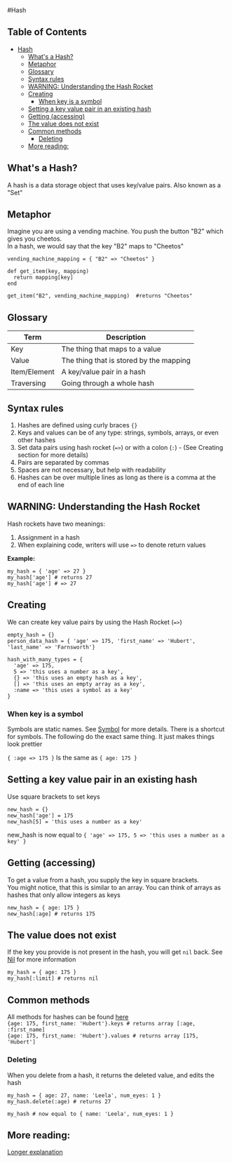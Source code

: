 #Hash

## Table of Contents
   * [Hash](#hash)
      * [What's a Hash?](#whats-a-hash)
      * [Metaphor](#metaphor)
      * [Glossary](#glossary)
      * [Syntax rules](#syntax-rules)
      * [WARNING: Understanding the Hash Rocket](#warning-understanding-the-hash-rocket)
      * [Creating](#creating)
         * [When key is a symbol](#when-key-is-a-symbol)
      * [Setting a key value pair in an existing hash](#setting-a-key-value-pair-in-an-existing-hash)
      * [Getting (accessing)](#getting-accessing)
      * [The value does not exist](#the-value-does-not-exist)
      * [Common methods](#common-methods)
         * [Deleting](#deleting)
      * [More reading:](#more-reading)

## What's a Hash?
A hash is a data storage object that uses key/value pairs.  Also known as a "Set"  

## Metaphor
Imagine you are using a vending machine.  You push the button "B2" which gives you cheetos.  
In a hash, we would say that the key "B2" maps to "Cheetos"

```
vending_machine_mapping = { "B2" => "Cheetos" }

def get_item(key, mapping)
  return mapping[key]
end

get_item("B2", vending_machine_mapping)  #returns "Cheetos"
```

## Glossary
| Term | Description |
| --- | --- |
| Key | The thing that maps to a value |
| Value | The thing that is stored by the mapping |
| Item/Element | A key/value pair in a hash |
| Traversing | Going through a whole hash |

## Syntax rules
1) Hashes are defined using curly braces `{}`  
2) Keys and values can be of any type: strings, symbols, arrays, or even other hashes  
3) Set data pairs using hash rocket (`=>`) or with a colon (`:`) - (See Creating section for more details)  
4) Pairs are separated by commas  
5) Spaces are not necessary, but help with readability  
6) Hashes can be over multiple lines as long as there is a comma at the end of each line  
  
## WARNING: Understanding the Hash Rocket
Hash rockets have two meanings:
  1) Assignment in a hash
  2) When explaining code, writers will use `=>` to denote return values

**Example:**
```
my_hash = { 'age' => 27 }
my_hash['age'] # returns 27
my_hash['age'] # => 27
```

## Creating
We can create key value pairs by using the Hash Rocket (`=>`)  
```
empty_hash = {}
person_data_hash = { 'age' => 175, 'first_name' => 'Hubert', 'last_name' => 'Farnsworth'}

hash_with_many_types = { 
  'age' => 175, 
  5 => 'this uses a number as a key', 
  {} => 'this uses an empty hash as a key', 
  [] => 'this uses an empty array as a key',
  :name => 'this uses a symbol as a key'
}
```

### When key is a symbol
Symbols are static names.  See [Symbol](/explanations/symbol.md) for more details.
There is a shortcut for symbols.  The following do the exact same thing.  It just makes things look prettier

`{ :age => 175 }` Is the same as `{ age: 175 }`



## Setting a key value pair in an existing hash
Use square brackets to set keys
```
new_hash = {}
new_hash['age'] = 175
new_hash[5] = 'this uses a number as a key'
```
new_hash is now equal to `{ 'age' => 175, 5 => 'this uses a number as a key' }`


## Getting (accessing)
To get a value from a hash, you supply the key in square brackets.  
You might notice, that this is similar to an array.  You can think of arrays as hashes that only allow integers as keys
```
new_hash = { age: 175 }
new_hash[:age] # returns 175
```

## The value does not exist
If the key you provide is not present in the hash, you will get `nil` back.  See [Nil](/explanations/nil.md) for more information  

```
my_hash = { age: 175 }
my_hash[:limit] # returns nil
```

## Common methods
All methods for hashes can be found [here](http://ruby-doc.org/core-2.3.0/Hash.html)  
`{age: 175, first_name: 'Hubert'}.keys # returns array [:age, :first_name]`  
`{age: 175, first_name: 'Hubert'}.values # returns array [175, 'Hubert']`  

### Deleting
When you delete from a hash, it returns the deleted value, and edits the hash
```
my_hash = { age: 27, name: 'Leela', num_eyes: 1 }
my_hash.delete(:age) # returns 27

my_hash # now equal to { name: 'Leela', num_eyes: 1 }
```

## More reading:
[Longer explanation](http://www.eriktrautman.com/posts/ruby-explained-hashes)



